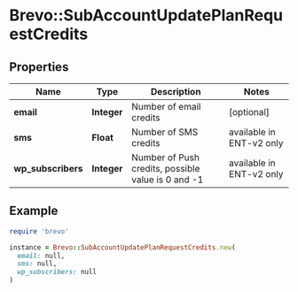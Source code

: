 # Brevo::SubAccountUpdatePlanRequestCredits

## Properties

| Name | Type | Description | Notes |
| ---- | ---- | ----------- | ----- |
| **email** | **Integer** | Number of email credits | [optional] |
| **sms** | **Float** | Number of SMS credits | available in ENT-v2 only | [optional] |
| **wp_subscribers** | **Integer** | Number of Push credits, possible value is 0 and -1 | available in ENT-v2 only | [optional] |

## Example

```ruby
require 'brevo'

instance = Brevo::SubAccountUpdatePlanRequestCredits.new(
  email: null,
  sms: null,
  wp_subscribers: null
)
```

